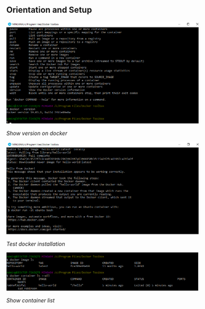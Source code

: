 
## Orientation and Setup

![version](Image/version.png)

 *Show version on docker*
 
 ![hello world](Image/test_installation.png)

 *Test docker installation*
 
 ![hello world](Image/container_list.png)

 *Show container list*